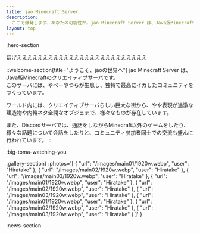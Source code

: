 ```yaml
---
title: jao Minecraft Server
description:
  ここで爆発します、あなたの可能性が。jao Minecraft Server は、Java版Minecraftのクリエイティブサーバです。やべーやつらが独特で最高にイカしたコニュニティをつくっています。
layout: top
---
```


:hero-section

ほげえええええええええええええええええええええええええ

::welcome-section{title="ようこそ、jaoの世界へ"}
jao Minecraft Server は、Java版Minecraftのクリエイティブサーバです。  
このサーバには、やべーやつらが生息し、独特で最高にイカしたコミュニティをつくっています。

ワールド内には、クリエイティブサーバらしい巨大な街から、やや表現が過激な建造物や内輪ネタ全開なオブジェまで、様々なものが存在しています。

また、Discordサーバでは、通話をしながらMinecraft以外のゲームをしたり、様々な話題について会話をしたりと、コミュニティ参加者同士での交流も盛んに行われています。
::

:big-toma-watching-you

:gallery-section{
  :photos='[
    { "url": "/images/main01/1920w.webp", "user": "Hiratake" },
    { "url": "/images/main02/1920w.webp", "user": "Hiratake" },
    { "url": "/images/main03/1920w.webp", "user": "Hiratake" },
    { "url": "/images/main01/1920w.webp", "user": "Hiratake" },
    { "url": "/images/main02/1920w.webp", "user": "Hiratake" },
    { "url": "/images/main03/1920w.webp", "user": "Hiratake" },
    { "url": "/images/main01/1920w.webp", "user": "Hiratake" },
    { "url": "/images/main02/1920w.webp", "user": "Hiratake" },
    { "url": "/images/main03/1920w.webp", "user": "Hiratake" }
  ]'
}

:news-section
